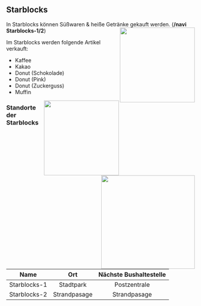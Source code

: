 ## Starblocks

In Starblocks können Süßwaren & heiße Getränke gekauft werden. (**/navi Starblocks-1/2**) <img align="right" width="200" eight="150" src="../../../assets/image/biz/Starblocks-Kaufmenü.png"> 

Im Starblocks werden folgende Artikel verkauft: 

+ Kaffee
+ Kakao
+ Donut (Schokolade)       
+ Donut (Pink)
+ Donut (Zuckerguss)
+ Muffin  
<img align="right" width="200" eight="150" src="../../../assets/image/biz/Starblocks-1.png">




### Standorte der Starblocks  
 <img align="right" width="250" eight="175" src="../../../assets/image/biz/Starblocks-2.png">

| Name | Ort | Nächste Bushaltestelle
|:-:|:-:|:-:|   
| Starblocks-1 | Stadtpark | Postzentrale |
| Starblocks-2 | Strandpasage | Strandpasage |
